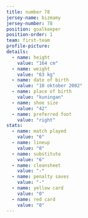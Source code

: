 ```yaml
---
title: number 78
jersey-name: bizmamy
jersey-number: 78
position: goalkeeper
position-order: 1
team: first-team
profile-picture:
details:
  - name: height
    value: "164 cm"
  - name: weight
    value: "63 kg"
  - name: date of birth
    value: "10 oktober 2002"
  - name: place of birth
    value: "kuningan"
  - name: shoe size
    value: "42"
  - name: preferred foot
    value: "right"
stats:
  - name: match played
    value: "6"
  - name: lineup
    value: "0"
  - name: substitute
    value: "6"
  - name: cleansheet
    value: "-"
  - name: penalty saves
    value: "-"
  - name: yellow card
    value: "0"
  - name: red card
    value: "0"
---
```

